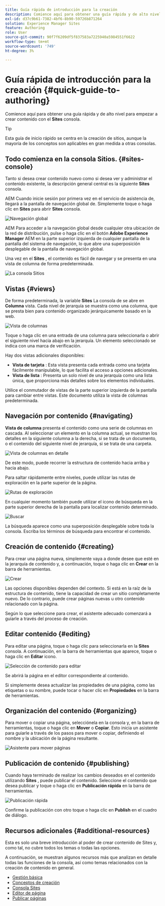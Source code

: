 ```yaml
---
title: Guía rápida de introducción para la creación
description: Comience aquí para obtener una guía rápida y de alto nivel para empezar a crear contenido mediante la consola Sites.
exl-id: d37c9b61-7382-4bf6-8b90-59726b871264
solution: Experience Manager Sites
feature: Authoring
role: User
source-git-commit: 90f7f6209df5f837583a7225940a5984551f6622
workflow-type: tm+mt
source-wordcount: '749'
ht-degree: 3%

---
```



# Guía rápida de introducción para la creación {#quick-guide-to-authoring}

Comience aquí para obtener una guía rápida y de alto nivel para empezar a crear contenido con el **Sites** consola.

>[!TIP]
>
>Esta guía de inicio rápido se centra en la creación de sitios, aunque la mayoría de los conceptos son aplicables en gran medida a otras consolas.

## Todo comienza en la consola Sitios. {#sites-console}

Tanto si desea crear contenido nuevo como si desea ver y administrar el contenido existente, la descripción general central es la siguiente **Sites** consola.

AEM Cuando inicie sesión por primera vez en el servicio de asistencia de, llegará a la pantalla de navegación global de. Simplemente toque o haga clic en **Sites** para abrir **Sites** consola.

![Navegación global](assets/getting-started-global-navigation.png)

AEM Para acceder a la navegación global desde cualquier otra ubicación de la red de distribución, pulse o haga clic en el botón **Adobe Experience Manager** AEM en la parte superior izquierda de cualquier pantalla de la pantalla del sistema de navegación, lo que abre una superposición desplegable de la pantalla de navegación global.

Una vez en el **Sites** , el contenido es fácil de navegar y se presenta en una vista de columna de forma predeterminada.

![La consola Sitios](assets/getting-started-sites-console.png)

## Vistas {#views}

De forma predeterminada, la variable **Sites** La consola de se abre en **Columna** vista. Cada nivel de jerarquía se muestra como una columna, que se presta bien para contenido organizado jerárquicamente basado en la web.

![Vista de columnas](assets/getting-started-column-view.png)

Toque o haga clic en una entrada de una columna para seleccionarla o abrir el siguiente nivel hacia abajo en la jerarquía. Un elemento seleccionado se indica con una marca de verificación.

Hay dos vistas adicionales disponibles:

* **Vista de tarjeta** : Esta vista presenta cada entrada como una tarjeta fácilmente manipulable, lo que facilita el acceso a opciones adicionales.
* **Vista de lista** : Presenta un solo nivel de una jerarquía como una lista única, que proporciona más detalles sobre los elementos individuales.

Utilice el conmutador de vistas de la parte superior izquierda de la pantalla para cambiar entre vistas. Este documento utiliza la vista de columnas predeterminada.

## Navegación por contenido {#navigating}

**Vista de columna** presenta el contenido como una serie de columnas en cascada. Al seleccionar un elemento en la columna actual, se muestran los detalles en la siguiente columna a la derecha, si se trata de un documento, o el contenido del siguiente nivel de jerarquía, si se trata de una carpeta.

![Vista de columnas en detalle](assets/getting-started-column-detail.png)

De este modo, puede recorrer la estructura de contenido hacia arriba y hacia abajo.

Para saltar rápidamente entre niveles, puede utilizar las rutas de exploración en la parte superior de la página.

![Rutas de exploración](assets/getting-started-breadcrumbs.png)

En cualquier momento también puede utilizar el icono de búsqueda en la parte superior derecha de la pantalla para localizar contenido determinado.

![Buscar](assets/getting-started-search.png)

La búsqueda aparece como una superposición desplegable sobre toda la consola. Escriba los términos de búsqueda para encontrar el contenido.

## Creación de contenido {#creating}

Para crear una página nueva, simplemente vaya a donde desee que esté en la jerarquía de contenido y, a continuación, toque o haga clic en **Crear** en la barra de herramientas.

![Crear](assets/getting-started-create.png)

Las opciones disponibles dependen del contexto. Si está en la raíz de la estructura de contenido, tiene la capacidad de crear un sitio completamente nuevo. De lo contrario, puede crear páginas nuevas u otro contenido relacionado con la página.

Según lo que seleccione para crear, el asistente adecuado comenzará a guiarle a través del proceso de creación.

## Editar contenido {#editing}

Para editar una página, toque o haga clic para seleccionarla en la **Sites** consola. A continuación, en la barra de herramientas que aparece, toque o haga clic en **Editar** icono.

![Selección de contenido para editar](assets/getting-started-edit.png)

Se abrirá la página en el editor correspondiente al contenido.

Si simplemente desea actualizar las propiedades de una página, como las etiquetas o su nombre, puede tocar o hacer clic en **Propiedades** en la barra de herramientas.

## Organización del contenido {#organizing}

Para mover o copiar una página, selecciónela en la consola y, en la barra de herramientas, toque o haga clic en **Mover** o **Copiar**. Esto inicia un asistente para guiarle a través de los pasos para mover o copiar, definiendo el nombre y la ubicación de la página resultante.

![Asistente para mover páginas](assets/getting-started-move-page.png)

## Publicación de contenido {#publishing}

Cuando haya terminado de realizar los cambios deseados en el contenido utilizando **Sites** , puede publicar el contenido. Seleccione el contenido que desea publicar y toque o haga clic en **Publicación rápida** en la barra de herramientas.

![Publicación rápida](assets/getting-started-quick-publish.png)

Confirme la publicación con otro toque o haga clic en **Publish** en el cuadro de diálogo.

## Recursos adicionales {#additional-resources}

Esta es solo una breve introducción al poder de crear contenido de Sites y, como tal, no cubre todos los temas o todas las opciones.

A continuación, se muestran algunos recursos más que analizan en detalle todas las funciones de la consola, así como temas relacionados con la creación de contenido en general.

* [Gestión básica](/help/sites-cloud/authoring/basic-handling.md)
* [Conceptos de creación](/help/sites-cloud/authoring/author-publish.md)
* [Consola Sites](/help/sites-cloud/authoring/sites-console/introduction.md)
* [Editor de página](/help/sites-cloud/authoring/page-editor/introduction.md)
* [Publicar páginas](/help/sites-cloud/authoring/sites-console/publishing-pages.md)
